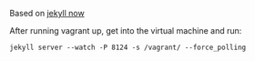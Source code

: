 Based on [jekyll now](https://github.com/barryclark/jekyll-now)

After running vagrant up, get into the virtual machine and run:
```
jekyll server --watch -P 8124 -s /vagrant/ --force_polling
```